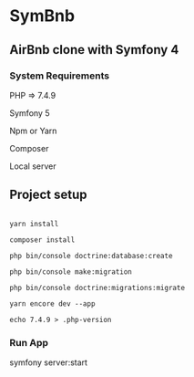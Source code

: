 # SymBnb 

## AirBnb clone with Symfony 4


### System Requirements

PHP => 7.4.9

Symfony 5 

Npm or Yarn 

Composer

Local server

## Project setup
```

yarn install

composer install 

php bin/console doctrine:database:create

php bin/console make:migration

php bin/console doctrine:migrations:migrate 

yarn encore dev --app

echo 7.4.9 > .php-version

```

### Run App

symfony server:start
```


